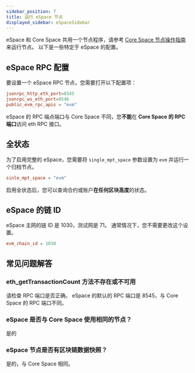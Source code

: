 ```yaml
---
sidebar_position: 7
title: 运行 eSpace 节点
displayed_sidebar: eSpaceSidebar
---
```


eSpace 和 Core Space 共用一个节点程序，请参考 [Core Space 节点操作指南](/docs/category/run-a-node) 来运行节点。 以下是一些特定于 eSpace 的配置。

## eSpace RPC 配置

要设置一个 eSpace RPC 节点，您需要打开以下配置项：

```toml
jsonrpc_http_eth_port=8545
jsonrpc_ws_eth_port=8546
public_evm_rpc_apis = "evm"
```

eSpace 的 RPC 端点端口与 Core Space 不同，您**不能**在 **Core Space 的 RPC 端口**访问 eth RPC 接口。

## 全状态

为了启用完整的 eSpace，您需要将 `single_mpt_space` 参数设置为 `evm` 并运行一个归档节点。

```toml
sinle_mpt_space = "evm"
```

启用全状态后，您可以查询合约或账户**在任何区块高度**的状态。

## eSpace 的链 ID

eSpace 主网的链 ID 是 1030，测试网是 71。 通常情况下，您不需要更改这个设置。

```toml
evm_chain_id = 1030
```

## 常见问题解答

### eth_getTransactionCount 方法不存在或不可用

请检查 RPC 端口是否正确。 eSpace 的默认的 RPC 端口是 8545，与 Core Space 的 RPC 端口不同。

### eSpace 是否与 Core Space 使用相同的节点？

是的

### eSpace 节点是否有区块链数据快照？

是的，与 Core Space 相同。
